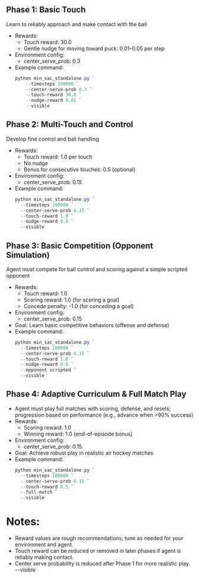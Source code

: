 ## Phase 1: Basic Touch
Learn to reliably approach and make contact with the ball
- Rewards:
	- Touch reward: 30.0
	- Gentle nudge for moving toward puck: 0.01–0.05 per step
- Environment config:
	- center_serve_prob: 0.3
- Example command:
    ```powershell
    python min_sac_standalone.py `
        --timesteps 100000 `
        --center-serve-prob 0.3 `
        --touch-reward 30.0 `
        --nudge-reward 0.01 `
        --visible
    ```
## Phase 2: Multi-Touch and Control
Develop fine control and ball handling
- Rewards:
    - Touch reward: 1.0 per touch
    - No nudge
    - Bonus for consecutive touches: 0.5 (optional)
- Environment config:
    - center_serve_prob: 0.15
- Example command:
	```powershell
	python min_sac_standalone.py `
	  --timesteps 100000 `
	  --center-serve-prob 0.15 `
	  --touch-reward 1.0 `
	  --nudge-reward 0.0 `
	  --visible
	```
## Phase 3: Basic Competition (Opponent Simulation)
Agent must compete for ball control and scoring against a simple scripted opponent
- Rewards:
	- Touch reward: 1.0
	- Scoring reward: 1.0 (for scoring a goal)
	- Concede penalty: -1.0 (for conceding a goal)
- Environment config:
	- center_serve_prob: 0.15
- Goal: Learn basic competitive behaviors (offense and defense)
- Example command:
	```powershell
	python min_sac_standalone.py `
	  --timesteps 100000 `
	  --center-serve-prob 0.15 `
	  --touch-reward 1.0 `
	  --nudge-reward 0.0 `
	  --opponent scripted `
	  --visible
	```
## Phase 4: Adaptive Curriculum & Full Match Play
- Agent must play full matches with scoring, defense, and resets; progression based on performance (e.g., advance when >90% success)
- Rewards:
	- Scoring reward: 1.0
	- Winning reward: 1.0 (end-of-episode bonus)
- Environment config:
	- center_serve_prob: 0.15
- Goal: Achieve robust play in realistic air hockey matches
- Example command:
	```powershell
	python min_sac_standalone.py `
	  --timesteps 100000 `
	  --center-serve-prob 0.15 `
	  --touch-reward 0.5 `
	  --full-match `
	  --visible
	```
# Notes:
- Reward values are rough recommendations; tune as needed for your environment and agent.
- Touch reward can be reduced or removed in later phases if agent is reliably making contact.
- Center serve probability is reduced after Phase 1 for more realistic play.
	--visible

```

